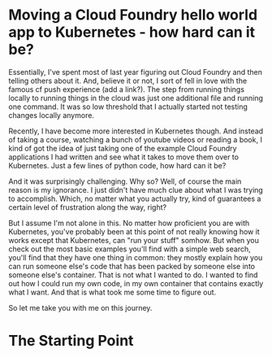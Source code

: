 # Moving a Cloud Foundry hello world app to Kubernetes - how hard can it be?

Essentially, I've spent most of last year figuring out Cloud Foundry and then telling others about it. And, believe it or not, I sort of fell in love with the famous cf push experience (add a link?). The step from running things locally to running things in the cloud was just one additional file and running one command. It was so low threshold that I actually started not testing changes locally anymore. 

Recently, I have become more interested in Kubernetes though. And instead of taking a course, watching a bunch of youtube videos or reading a book, I kind of got the idea of just taking one of the example Cloud Foundry applications I had written and see what it takes to move them over to Kubernetes. Just a few lines of python code, how hard can it be?

And it was surprisingly challenging. Why so? Well, of course the main reason is my ignorance. I just didn't have much clue about what I was trying to accomplish. Which, no matter what you actually try, kind of guarantees a certain level of frustration along the way, right? 

But I assume I'm not alone in this. No matter how proficient you are with Kubernetes, you've probably been at this point of not really knowing how it works except that Kubernetes, can "run your stuff" somhow. But when you check out the most basic examples you'll find with a simple web search, you'll find that they have one thing in common: they mostly explain how you can run someone else's code that has been packed by someone else into someone else's container. That is not what I wanted to do. I wanted to find out how I could run my own code, in my own container that contains exactly what I want. And that is what took me some time to figure out. 

So let me take you with me on this journey. 

# The Starting Point

